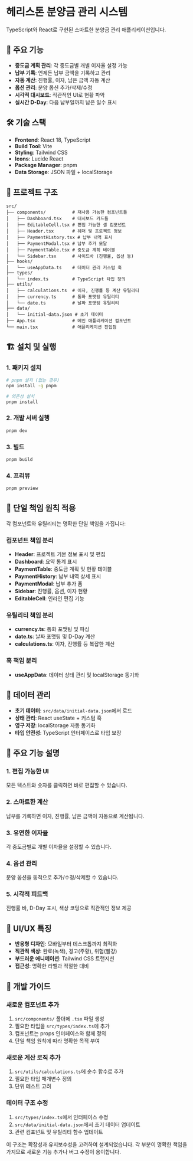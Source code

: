 # 헤리스톤 분양금 관리 시스템

TypeScript와 React로 구현된 스마트한 분양금 관리 애플리케이션입니다.

## 🚀 주요 기능

- **중도금 계획 관리**: 각 중도금별 개별 이자율 설정 가능
- **납부 기록**: 언제든 납부 금액을 기록하고 관리
- **자동 계산**: 진행률, 이자, 남은 금액 자동 계산
- **옵션 관리**: 분양 옵션 추가/삭제/수정
- **시각적 대시보드**: 직관적인 UI로 현황 파악
- **실시간 D-Day**: 다음 납부일까지 남은 일수 표시

## 🛠️ 기술 스택

- **Frontend**: React 18, TypeScript
- **Build Tool**: Vite
- **Styling**: Tailwind CSS
- **Icons**: Lucide React
- **Package Manager**: pnpm
- **Data Storage**: JSON 파일 + localStorage

## 📁 프로젝트 구조

```
src/
├── components/          # 재사용 가능한 컴포넌트들
│   ├── Dashboard.tsx    # 대시보드 카드들
│   ├── EditableCell.tsx # 편집 가능한 셀 컴포넌트
│   ├── Header.tsx       # 헤더 및 프로젝트 정보
│   ├── PaymentHistory.tsx # 납부 내역 표시
│   ├── PaymentModal.tsx # 납부 추가 모달
│   ├── PaymentTable.tsx # 중도금 계획 테이블
│   └── Sidebar.tsx      # 사이드바 (진행률, 옵션 등)
├── hooks/
│   └── useAppData.ts    # 데이터 관리 커스텀 훅
├── types/
│   └── index.ts         # TypeScript 타입 정의
├── utils/
│   ├── calculations.ts  # 이자, 진행률 등 계산 유틸리티
│   ├── currency.ts      # 통화 포맷팅 유틸리티
│   └── date.ts          # 날짜 포맷팅 유틸리티
├── data/
│   └── initial-data.json # 초기 데이터
├── App.tsx              # 메인 애플리케이션 컴포넌트
└── main.tsx             # 애플리케이션 진입점
```

## 🏗️ 설치 및 실행

### 1. 패키지 설치

```bash
# pnpm 설치 (없는 경우)
npm install -g pnpm

# 의존성 설치
pnpm install
```

### 2. 개발 서버 실행

```bash
pnpm dev
```

### 3. 빌드

```bash
pnpm build
```

### 4. 프리뷰

```bash
pnpm preview
```

## 🎯 단일 책임 원칙 적용

각 컴포넌트와 유틸리티는 명확한 단일 책임을 가집니다:

### 컴포넌트 책임 분리

- **Header**: 프로젝트 기본 정보 표시 및 편집
- **Dashboard**: 요약 통계 표시
- **PaymentTable**: 중도금 계획 및 현황 테이블
- **PaymentHistory**: 납부 내역 상세 표시
- **PaymentModal**: 납부 추가 폼
- **Sidebar**: 진행률, 옵션, 이자 현황
- **EditableCell**: 인라인 편집 기능

### 유틸리티 책임 분리

- **currency.ts**: 통화 포맷팅 및 파싱
- **date.ts**: 날짜 포맷팅 및 D-Day 계산
- **calculations.ts**: 이자, 진행률 등 복잡한 계산

### 훅 책임 분리

- **useAppData**: 데이터 상태 관리 및 localStorage 동기화

## 💾 데이터 관리

- **초기 데이터**: `src/data/initial-data.json`에서 로드
- **상태 관리**: React useState + 커스텀 훅
- **영구 저장**: localStorage 자동 동기화
- **타입 안전성**: TypeScript 인터페이스로 타입 보장

## 🔧 주요 기능 설명

### 1. 편집 가능한 UI
모든 텍스트와 숫자를 클릭하면 바로 편집할 수 있습니다.

### 2. 스마트한 계산
납부를 기록하면 이자, 진행률, 남은 금액이 자동으로 계산됩니다.

### 3. 유연한 이자율
각 중도금별로 개별 이자율을 설정할 수 있습니다.

### 4. 옵션 관리
분양 옵션을 동적으로 추가/수정/삭제할 수 있습니다.

### 5. 시각적 피드백
진행률 바, D-Day 표시, 색상 코딩으로 직관적인 정보 제공

## 🎨 UI/UX 특징

- **반응형 디자인**: 모바일부터 데스크톱까지 최적화
- **직관적 색상**: 완료(녹색), 경고(주황), 위험(빨강)
- **부드러운 애니메이션**: Tailwind CSS 트랜지션
- **접근성**: 명확한 라벨과 적절한 대비

## 📝 개발 가이드

### 새로운 컴포넌트 추가

1. `src/components/` 폴더에 `.tsx` 파일 생성
2. 필요한 타입을 `src/types/index.ts`에 추가
3. 컴포넌트는 props 인터페이스와 함께 정의
4. 단일 책임 원칙에 따라 명확한 목적 부여

### 새로운 계산 로직 추가

1. `src/utils/calculations.ts`에 순수 함수로 추가
2. 필요한 타입 매개변수 정의
3. 단위 테스트 고려

### 데이터 구조 수정

1. `src/types/index.ts`에서 인터페이스 수정
2. `src/data/initial-data.json`에서 초기 데이터 업데이트
3. 관련 컴포넌트 및 유틸리티 함수 업데이트

이 구조는 확장성과 유지보수성을 고려하여 설계되었습니다. 각 부분이 명확한 책임을 가지므로 새로운 기능 추가나 버그 수정이 용이합니다.